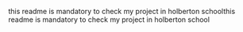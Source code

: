 this readme is mandatory to check my project in holberton schoolthis readme is mandatory to check my project in holberton school

